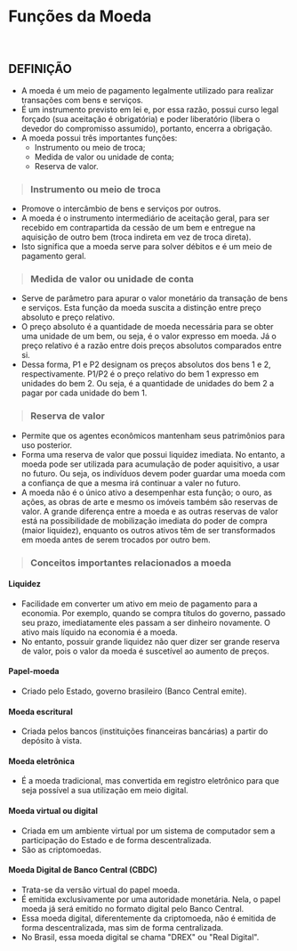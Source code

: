 # Funções da Moeda

<br>

## DEFINIÇÃO
* A moeda é um meio de pagamento legalmente utilizado para realizar transações com bens e serviços.
* É um instrumento previsto em lei e, por essa razão, possui curso legal forçado (sua aceitação é obrigatória) e poder liberatório (libera o devedor do compromisso assumido), portanto, encerra a obrigação.
* A moeda possui três importantes funções:
  - Instrumento ou meio de troca;
  - Medida de valor ou unidade de conta;
  - Reserva de valor.

> ### Instrumento ou meio de troca
* Promove o intercâmbio de bens e serviços por outros.
* A moeda é o instrumento intermediário de aceitação geral, para ser recebido em contrapartida da cessão de um bem e entregue na aquisição de outro bem (troca indireta em vez de troca direta). 
* Isto significa que a moeda serve para solver débitos e é um meio de pagamento geral.

> ### Medida de valor ou unidade de conta
* Serve de parâmetro para apurar o valor monetário da transação de bens e serviços. Esta função da moeda suscita a distinção entre preço absoluto e preço relativo.
* O preço absoluto é a quantidade de moeda necessária para se obter uma unidade de um bem, ou seja, é o valor expresso em moeda. Já o preço relativo é a razão entre dois preços absolutos comparados entre si.
* Dessa forma, P1 e P2 designam os preços absolutos dos bens 1 e 2, respectivamente. P1/P2 é o preço relativo do bem 1 expresso em unidades do bem 2. Ou seja, é a quantidade de unidades do bem 2 a pagar por cada unidade do bem 1.

> ### Reserva de valor
* Permite que os agentes econômicos mantenham seus patrimônios para uso posterior. 
* Forma uma reserva de valor que possui liquidez imediata. No entanto, a moeda pode ser utilizada para acumulação de poder aquisitivo, a usar no futuro. Ou seja, os indivíduos devem poder guardar uma moeda com a confiança de que a mesma irá continuar a valer no futuro.
* A moeda não é o único ativo a desempenhar esta função; o ouro, as ações, as obras de arte e mesmo os imóveis também são reservas de valor. A grande diferença entre a moeda e as outras reservas de valor está na possibilidade de mobilização imediata do poder de compra (maior liquidez), enquanto os outros ativos têm de ser transformados em moeda antes de serem trocados por outro bem.

> ### Conceitos importantes relacionados a moeda

#### Liquidez
* Facilidade em converter um ativo em meio de pagamento para a economia. Por exemplo, quando se compra títulos do governo, passado seu prazo, imediatamente eles passam a ser dinheiro novamente. O ativo mais líquido na economia é a moeda. 
* No entanto, possuir grande liquidez não quer dizer ser grande reserva de valor, pois o valor da moeda é suscetível ao aumento de preços.

#### Papel-moeda
* Criado pelo Estado, governo brasileiro (Banco Central emite). 

#### Moeda escritural
* Criada pelos bancos (instituições financeiras bancárias) a partir do depósito à vista.

#### Moeda eletrônica
* É a moeda tradicional, mas convertida em registro eletrônico para que seja possível a sua utilização em meio digital.

#### Moeda virtual ou digital 
* Criada em um ambiente virtual por um sistema de computador sem a participação do Estado e de forma descentralizada. 
* São as criptomoedas.

#### Moeda Digital de Banco Central (CBDC)
* Trata-se da versão virtual do papel moeda.
* É emitida exclusivamente por uma autoridade monetária. Nela, o papel moeda já será emitido no formato digital pelo Banco Central.
* Essa moeda digital, diferentemente da criptomoeda, não é emitida de forma descentralizada, mas sim de forma centralizada. 
* No Brasil, essa moeda digital se chama "DREX" ou "Real Digital".